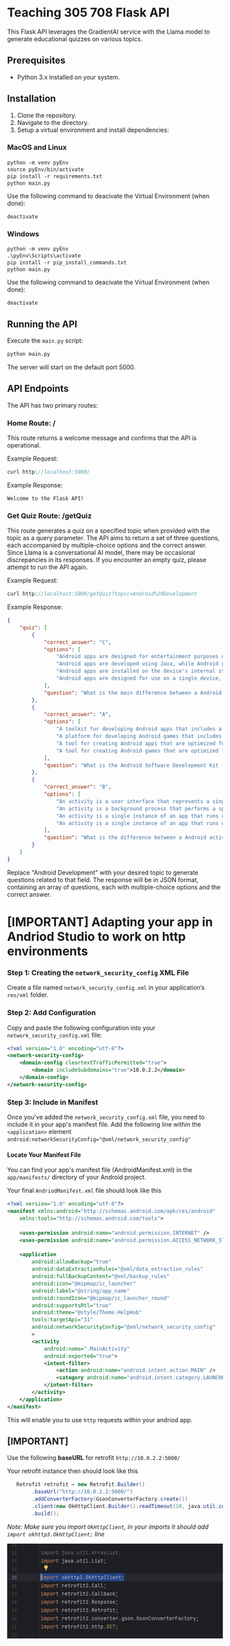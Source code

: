 # Teaching 305 708 Flask API

This Flask API leverages the GradientAI service with the Llama model to generate educational quizzes on various topics.

## Prerequisites

- Python 3.x installed on your system.

## Installation

1. Clone the repository.
2. Navigate to the directory.
3. Setup a virtual environment and install dependencies:

### MacOS and Linux

    python -m venv pyEnv
    source pyEnv/bin/activate
    pip install -r requirements.txt
    python main.py

Use the following command to deacivate the Virtual Environment (when done):

```
deactivate
```

### Windows
    python -m venv pyEnv
    .\pyEnv\Scripts\activate
    pip install -r pip_install_commands.txt
    python main.py
  


Use the following command to deacivate the Virtual Environment (when done):

```
deactivate
```

## Running the API

Execute the `main.py` script:

```bash
python main.py
```

The server will start on the default port 5000.

## API Endpoints

The API has two primary routes:

### Home Route: /

This route returns a welcome message and confirms that the API is operational.

Example Request:

```js
curl http://localhost:5000/
```

Example Response:

```
Welcome to the Flask API!
```

### Get Quiz Route: /getQuiz

This route generates a quiz on a specified topic when provided with the topic as a query parameter. The API aims to return a set of three questions, each accompanied by multiple-choice options and the correct answer. Since Llama is a conversational AI model, there may be occasional discrepancies in its responses. If you encounter an empty quiz, please attempt to run the API again.

Example Request:

```js
curl http://localhost:5000/getQuiz?topic=Android%20Development
```

Example Response:

```json
{
    "quiz": [
        {
            "correct_answer": "C",
            "options": [
                "Android apps are designed for entertainment purposes only, while Android games are designed for both entertainment and productivity.",
                "Android apps are developed using Java, while Android games are developed using C++.",
                "Android apps are installed on the device's internal storage, while Android games are installed on the device's external storage.",
                "Android apps are designed for use on a single device, while Android games are designed for use on multiple devices."
            ],
            "question": "What is the main difference between a Android app and a Android game?"
        },
        {
            "correct_answer": "A",
            "options": [
                "A toolkit for developing Android apps that includes a set of pre-written code and tools for debugging and testing.",
                "A platform for developing Android games that includes a set of pre-written code and tools for debugging and testing.",
                "A tool for creating Android apps that are optimized for use on a single device.",
                "A tool for creating Android games that are optimized for use on a single device."
            ],
            "question": "What is the Android Software Development Kit (SDK)?"
        },
        {
            "correct_answer": "B",
            "options": [
                "An activity is a user interface that represents a single task or function, while a service is a background process that performs a specific task.",
                "An activity is a background process that performs a specific task, while a service is a user interface that represents a single task or function.",
                "An activity is a single instance of an app that runs on a single device, while a service is a single instance of an app that runs on multiple devices.",
                "An activity is a single instance of an app that runs on multiple devices, while a service is a single instance of an app that runs on a single device."
            ],
            "question": "What is the difference between a Android activity and a Android service?"
        }
    ]
}
```

Replace "Android Development" with your desired topic to generate questions related to that field. The response will be in JSON format, containing an array of questions, each with multiple-choice options and the correct answer.

# [IMPORTANT] Adapting your app in Andriod Studio to work on http environments 

### Step 1: Creating the `network_security_config` XML File

Create a file named `network_security_config.xml` in your application’s `res/xml` folder.

### Step 2: Add Configuration

Copy and paste the following configuration into your `network_security_config.xml` file:

```xml
<?xml version="1.0" encoding="utf-8"?>
<network-security-config>
    <domain-config cleartextTrafficPermitted="true">
        <domain includeSubdomains="true">10.0.2.2</domain>
    </domain-config>
</network-security-config>
```

### Step 3: Include in Manifest

Once you've added the `network_security_config.xml` file, you need to include it in your app's manifest file. Add the following line within the `<application>` element `android:networkSecurityConfig="@xml/network_security_config"`

#### Locate Your Manifest File
You can find your app's manifest file (AndroidManifest.xml) in the `app/manifests/` directory of your Android project.


Your final `AndriodManifest.xml` file should look like this 

```xml
<?xml version="1.0" encoding="utf-8"?>
<manifest xmlns:android="http://schemas.android.com/apk/res/android"
    xmlns:tools="http://schemas.android.com/tools">

    <uses-permission android:name="android.permission.INTERNET" /> 
    <uses-permission android:name="android.permission.ACCESS_NETWORK_STATE" />

    <application
        android:allowBackup="true"
        android:dataExtractionRules="@xml/data_extraction_rules"
        android:fullBackupContent="@xml/backup_rules"
        android:icon="@mipmap/ic_launcher"
        android:label="@string/app_name"
        android:roundIcon="@mipmap/ic_launcher_round"
        android:supportsRtl="true"
        android:theme="@style/Theme.HelpHub"
        tools:targetApi="31"
        android:networkSecurityConfig="@xml/network_security_config"
        >
        <activity
            android:name=".MainActivity"
            android:exported="true">
            <intent-filter>
                <action android:name="android.intent.action.MAIN" />
                <category android:name="android.intent.category.LAUNCHER" />
            </intent-filter>
        </activity>
    </application>
</manifest>
```

This will enable you to use `http` requests within your andriod app. 

## [IMPORTANT]

Use the following <strong>baseURL</strong> for retrofit `http://10.0.2.2:5000/`

Your retrofit instance then should look like this 

```java
   Retrofit retrofit = new Retrofit.Builder()
        .baseUrl("http://10.0.2.2:5000/")
        .addConverterFactory(GsonConverterFactory.create())
        .client(new OkHttpClient.Builder().readTimeout(10, java.util.concurrent.TimeUnit.MINUTES).build()) // this will set the read timeout for 10mins (IMPORTANT: If not your request will exceed the default read timeout)
        .build();
```

_Note: Make sure you import `OkHttpClient`, in your imports it should add `import okhttp3.OkHttpClient;` line_

![Imported Package](ReadMeImages/image-1.png)